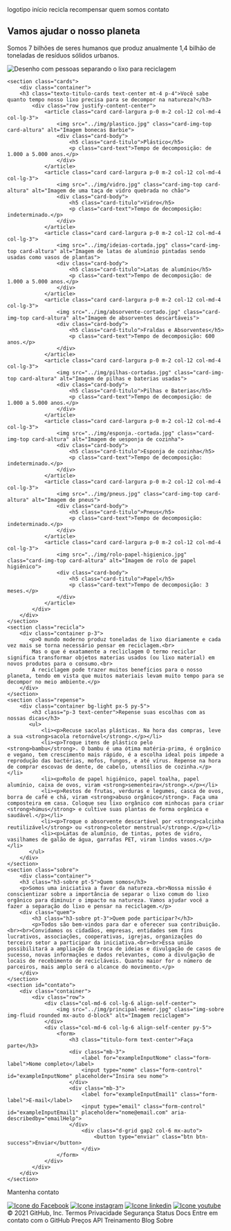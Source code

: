 <title> Recicla.aê </title>
logotipo
início
recicla
recompensar
quem somos
contato
<main>
    <section id="slider">
        <div class="container">
            <div class="row">
                <div class="col-md-6 align-self-center mt-3">
                    <div class="texto-titulo text-start">
                        <h1 class="fonte-titulo display-6">Vamos ajudar o nosso planeta</h1>
                        <p class="p-titulo mt-3">Somos 7 bilhões de seres humanos que produz anualmente 1,4 bilhão de toneladas de resíduos sólidos urbanos.</p>    
                    </div>    
                </div> 
                <div class="col-md-6 text-center">
                    <img src="../img/principal-galera-menor.jpg" class="img-titulo" alt="Desenho com pessoas separando o lixo para reciclagem">
                </div>
            </div>
        </div>       
    </section>

    <section class="cards">
        <div class="container">
        <h3 class="texto-titulo-cards text-center mt-4 p-4">Você sabe quanto tempo nosso lixo precisa para se decompor na natureza?</h3>
            <div class="row justify-content-center">
                <article class="card card-largura p-0 m-2 col-12 col-md-4 col-lg-3">
                    <img src="../img/plastico.jpg" class="card-img-top card-altura" alt="Imagem bonecas Barbie">
                    <div class="card-body">
                        <h5 class="card-titulo">Plástico</h5>
                        <p class="card-text">Tempo de decomposição: de 1.000 a 5.000 anos.</p>
                    </div>
                </article>
                <article class="card card-largura p-0 m-2 col-12 col-md-4 col-lg-3">
                    <img src="../img/vidro.jpg" class="card-img-top card-altura" alt="Imagem de uma taça de vidro quebrada no chão">
                    <div class="card-body">
                        <h5 class="card-titulo">Vidro</h5>
                        <p class="card-text">Tempo de decomposição: indeterminado.</p>
                    </div>
                </article>
                <article class="card card-largura p-0 m-2 col-12 col-md-4 col-lg-3">
                    <img src="../img/ideias-cortada.jpg" class="card-img-top card-altura" alt="Imagem de latas de alumínio pintadas sendo usadas como vasos de plantas">
                    <div class="card-body">
                        <h5 class="card-titulo">Latas de alumínio</h5>
                        <p class="card-text">Tempo de decomposição: de 1.000 a 5.000 anos.</p>
                    </div>
                </article>
                <article class="card card-largura p-0 m-2 col-12 col-md-4 col-lg-3">
                    <img src="../img/absorvente-cortado.jpg" class="card-img-top card-altura" alt="Imagem de absorventes descartáveis">
                    <div class="card-body">
                        <h5 class="card-titulo">Fraldas e Absorventes</h5>
                        <p class="card-text">Tempo de decomposição: 600 anos.</p>
                    </div>
                </article>
                <article class="card card-largura p-0 m-2 col-12 col-md-4 col-lg-3">
                    <img src="../img/pilhas-cortadas.jpg" class="card-img-top card-altura" alt="Imagem de pilhas e baterias usadas">
                    <div class="card-body">
                        <h5 class="card-titulo">Pilhas e Baterias</h5>
                        <p class="card-text">Tempo de decomposição: de 1.000 a 5.000 anos.</p>
                    </div>
                </article>
                <article class="card card-largura p-0 m-2 col-12 col-md-4 col-lg-3">
                    <img src="../img/esponja.-cortada.jpg" class="card-img-top card-altura" alt="Imagem de uesponja de cozinha">
                    <div class="card-body">
                        <h5 class="card-titulo">Esponja de cozinha</h5>
                        <p class="card-text">Tempo de decomposição: indeterminado.</p>
                    </div>
                </article>
                <article class="card card-largura p-0 m-2 col-12 col-md-4 col-lg-3">
                    <img src="../img/pneus.jpg" class="card-img-top card-altura" alt="Imagem de pneus">
                    <div class="card-body">
                        <h5 class="card-titulo">Pneus</h5>
                        <p class="card-text">Tempo de decomposição: indeterminado.</p>
                    </div>
                </article>
                <article class="card card-largura p-0 m-2 col-12 col-md-4 col-lg-3">
                    <img src="../img/rolo-papel-higienico.jpg" class="card-img-top card-altura" alt="Imagem de rolo de papel higiênico">
                    <div class="card-body">
                        <h5 class="card-titulo">Papel</h5>
                        <p class="card-text">Tempo de decomposição: 3 meses.</p>
                    </div>
                </article>
            </div>
        </div> 
    </section>  
    <section class="recicla">
        <div class="container p-3">
           <p>O mundo moderno produz toneladas de lixo diariamente e cada vez mais se torna necessário pensar em reciclagem.<br>
            Mas o que é exatamente a recliclagem O termo reciclar significa transformar objetos materias usados (ou lixo material) em novos produtos para o consumo.<br>
            A reciclagem pode trazer muitos benefícios para o nosso planeta, tendo em vista que muitos materiais levam muito tempo para se decompor no meio ambiente.</p>
        </div>
    </section>
    <section class="repense">
        <div class="container bg-light px-5 py-5">
            <h3 class="p-3 text-center">Repense suas escolhas com as nossas dicas</h3>
           <ul>
               <li><p>Recuse sacolas plásticas. Na hora das compras, leve a sua <strong>sacola retornável</strong>.</p></li>
               <li><p>Troque itens de plástico pelo <strong>bambu</strong>. O bambu é uma ótima matéria-prima, é orgânico e vegano, tem crescimento mais rápido, é a escolha ideal pois impede a reprodução das bactérias, mofos, fungos, e até vírus. Repense na hora de comprar escovas de dente, de cabelo, utensílios de cozinha.</p></li>
               <li><p>Rolo de papel higiênico, papel toalha, papel alumínio, caixa de ovos, viram <strong>sementeira</strong>.</p></li>
               <li><p>Restos de frutas, verduras e legumes, casca de ovos, borra de café e chá, viram <strong>abuso orgânico</strong>. Faça uma composteira em casa. Coloque seu lixo orgânico com minhocas para criar <strong>húmus</strong> e cultive suas plantas de forma orgânica e saudável.</p></li>
               <li><p>Troque o absorvente descartável por <strong>calcinha reutilizável</strong> ou <strong>coletor menstrual</strong>.</p></li>
               <li><p>Latas de alumínio, de tintas, potes de vidro, vasilhames de galão de água, garrafas PET, viram lindos vasos.</p></li>
           </ul>
        </div>
    </section>
    <section class="sobre">
        <div class="container">
        <h3 class="h3-sobre pt-5">Quem somos</h3>
        <p>Somos uma iniciativa a favor da natureza.<br>Nossa missão é conscientizar sobre a importância de separar o lixo comum do lixo orgânico para diminuir o impacto na natureza. Vamos ajudar você a fazer a separação do lixo e pensar na reciclagem.</p>
        <div class="quem">
            <h3 class="h3-sobre pt-3">Quem pode participar?</h3>
            <p>Todos são bem-vindos para dar e oferecer sua contribuição.<br><br>Convidamos os cidadãos, empresas, entidades sem fins lucrativos, associações, cooperativas, igrejas, organizações do terceiro setor a participar da iniciativa.<br><br>Essa união possibilitará a ampliação da troca de ideias e divulgação de casos de sucesso, novas informações e dados relevantes, como a divulgação de locais de recebimento de recicláveis. Quanto maior for o número de parceiros, mais amplo será o alcance do movimento.</p>
        </div>
    </section>
    <section id="contato">
        <div class="container">
            <div class="row">
                <div class="col-md-6 col-lg-6 align-self-center">
                    <img src="../img/principal-menor.jpg" class="img-sobre img-fluid rounded mx-auto d-block" alt="Imagem reciclagem">  
                </div>
                <div class="col-md-6 col-lg-6 align-self-center py-5">
                    <form>
                        <h3 class="titulo-form text-center">Faça parte</h3>
                        <div class="mb-3">
                            <label for="exampleInputNome" class="form-label">Nome completo</label>
                            <input type="nome" class="form-control" id="exampleInputNome" placeholder="Insira seu nome">  
                        </div>
                        <div class="mb-3">
                            <label for="exampleInputEmail1" class="form-label">E-mail</label>
                            <input type="email" class="form-control" id="exampleInputEmail1" placeholder="nome@email.com" aria-describedby="emailHelp">
                        </div>
                            <div class="d-grid gap2 col-6 mx-auto">
                                <button type="enviar" class="btn btn-success">Enviar</button>
                            </div>
                    </form>
                </div>
            </div>
        </div>
    </section>   
</main>

<footer class="rodape bg-light">
    <div class="container">
        <div class="row">
            <div class="col-md-6 text-start p-3">
                <p class="p-rodape">Mantenha contato</p>
            </div>
            <div class="col-md-6 text-end p-3">
                <a href=""><img src="../img/facebook.svg" alt="Icone do Facebook"></a>
                <a href=""><img src="../img/instagram.svg" alt="Icone instagram"></a>
                <a href=""><img src="../img/linkedin.svg" alt="Icone linkedin"></a>
                <a href=""><img src="../img/youtube.svg" alt="Icone youtube"></a>
            </div>
        </div>
    </div>
</footer>
<script src="https://cdn.jsdelivr.net/npm/@popperjs/core@2.5.4/dist/umd/popper.min.js" integrity="sha384-q2kxQ16AaE6UbzuKqyBE9/u/KzioAlnx2maXQHiDX9d4/zp8Ok3f+M7DPm+Ib6IU" crossorigin="anonymous"></script>
<script src="https://cdn.jsdelivr.net/npm/bootstrap@5.0.0-beta1/dist/js/bootstrap.min.js" integrity="sha384-pQQkAEnwaBkjpqZ8RU1fF1AKtTcHJwFl3pblpTlHXybJjHpMYo79HY3hIi4NKxyj" crossorigin="anonymous"></script>
© 2021 GitHub, Inc.
Termos
Privacidade
Segurança
Status
Docs
Entre em contato com o GitHub
Preços
API
Treinamento
Blog
Sobre
